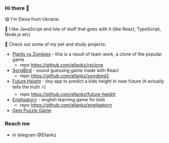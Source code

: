 ### Hi there 👋
😄 I'm Elena from Ukraine.

🔭 I like JavaScript and lots of stuff that goes with it (like React, TypeScript, Node.js etc)

👯 Check out some of my pet and study projects:
  - [Plants vs Zombies](https://plants-vs-zombies-rsclone.netlify.app/) - this is a result of team work, a clone of the popular game
    - repo https://github.com/ellankz/rsclone
  - [SongBird](https://ellankz-songbird.netlify.app/) - sound guessing game made with React
    - repo https://github.com/ellankz/songbird2
  - [Future Height](https://ellankz.github.io/future-height/) - tiny app to predict a kids height in near future (it actually tells the truth ⚡)
    - repo https://github.com/ellankz/future-height
  - [Engligatorrr](https://engligatorrr.netlify.app/) - english learning game for kids
    - repo https://github.com/ellankz/engligatorrr
  - [Gem Puzzle Game](https://gem-puzzle-ellankz.netlify.app/)

### Reach me
  - in telegram @Ellankz
<!--
**ellankz/ellankz** is a ✨ _special_ ✨ repository because its `README.md` (this file) appears on your GitHub profile.

Here are some ideas to get you started:

- 🔭 I’m currently working on ...
- 🌱 I’m currently learning ...
- 👯 I’m looking to collaborate on ...
- 🤔 I’m looking for help with ...
- 💬 Ask me about ...
- 📫 How to reach me: ...
- 😄 Pronouns: ...
- ⚡ Fun fact: ...
-->
